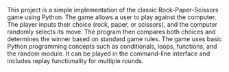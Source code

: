This project is a simple implementation of the classic Rock-Paper-Scissors game using Python. The game allows a user to play against the computer.
The player inputs their choice (rock, paper, or scissors), and the computer randomly selects its move.
The program then compares both choices and determines the winner based on standard game rules. 
The game uses basic Python programming concepts such as conditionals, loops, functions, and the random module. 
It can be played in the command-line interface and includes replay functionality for multiple rounds.
